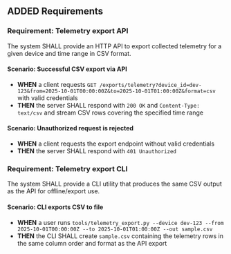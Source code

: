 ## ADDED Requirements

### Requirement: Telemetry export API
The system SHALL provide an HTTP API to export collected telemetry for a given device and time range in CSV format.

#### Scenario: Successful CSV export via API
- **WHEN** a client requests `GET /exports/telemetry?device_id=dev-123&from=2025-10-01T00:00:00Z&to=2025-10-01T01:00:00Z&format=csv` with valid credentials
- **THEN** the server SHALL respond with `200 OK` and `Content-Type: text/csv` and stream CSV rows covering the specified time range

#### Scenario: Unauthorized request is rejected
- **WHEN** a client requests the export endpoint without valid credentials
- **THEN** the server SHALL respond with `401 Unauthorized`

### Requirement: Telemetry export CLI
The system SHALL provide a CLI utility that produces the same CSV output as the API for offline/export use.

#### Scenario: CLI exports CSV to file
- **WHEN** a user runs `tools/telemetry_export.py --device dev-123 --from 2025-10-01T00:00:00Z --to 2025-10-01T01:00:00Z --out sample.csv`
- **THEN** the CLI SHALL create `sample.csv` containing the telemetry rows in the same column order and format as the API export

